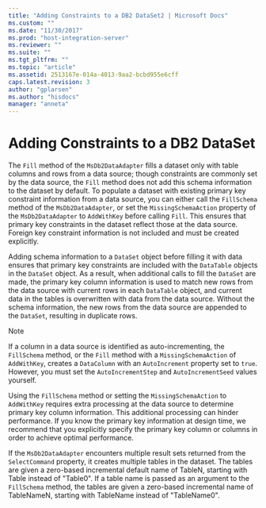 ```yaml
---
title: "Adding Constraints to a DB2 DataSet2 | Microsoft Docs"
ms.custom: ""
ms.date: "11/30/2017"
ms.prod: "host-integration-server"
ms.reviewer: ""
ms.suite: ""
ms.tgt_pltfrm: ""
ms.topic: "article"
ms.assetid: 2513167e-014a-4013-9aa2-bcbd955e6cff
caps.latest.revision: 3
author: "gplarsen"
ms.author: "hisdocs"
manager: "anneta"
---
```

# Adding Constraints to a DB2 DataSet
The `Fill` method of the `MsDb2DataAdapter` fills a dataset only with table columns and rows from a data source; though constraints are commonly set by the data source, the `Fill` method does not add this schema information to the dataset by default. To populate a dataset with existing primary key constraint information from a data source, you can either call the `FillSchema` method of the `MsDb2DataAdapter`, or set the `MissingSchemaAction` property of the `MsDb2DataAdapter` to `AddWithKey` before calling `Fill`. This ensures that primary key constraints in the dataset reflect those at the data source. Foreign key constraint information is not included and must be created explicitly.  
  
 Adding schema information to a `DataSet` object before filling it with data ensures that primary key constraints are included with the `DataTable` objects in the `DataSet` object. As a result, when additional calls to fill the `DataSet` are made, the primary key column information is used to match new rows from the data source with current rows in each `DataTable` object, and current data in the tables is overwritten with data from the data source. Without the schema information, the new rows from the data source are appended to the `DataSet`, resulting in duplicate rows.  
  
> [!NOTE]
>  If a column in a data source is identified as auto-incrementing, the `FillSchema` method, or the `Fill` method with a `MissingSchemaAction` of `AddWithKey`, creates a `DataColumn` with an `AutoIncrement` property set to `true`. However, you must set the `AutoIncrementStep` and `AutoIncrementSeed` values yourself.  
  
 Using the `FillSchema` method or setting the `MissingSchemaAction` to `AddWithKey` requires extra processing at the data source to determine primary key column information. This additional processing can hinder performance. If you know the primary key information at design time, we recommend that you explicitly specify the primary key column or columns in order to achieve optimal performance.  
  
 If the `MsDb2DataAdapter` encounters multiple result sets returned from the `SelectCommand` property, it creates multiple tables in the dataset. The tables are given a zero-based incremental default name of TableN, starting with Table instead of "Table0". If a table name is passed as an argument to the `FillSchema` method, the tables are given a zero-based incremental name of TableNameN, starting with TableName instead of "TableName0".